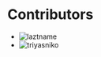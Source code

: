 # Contributors

* ![laztname](https://github.com/laztname)
* ![triyasniko](https://github.com/triyasniko)
